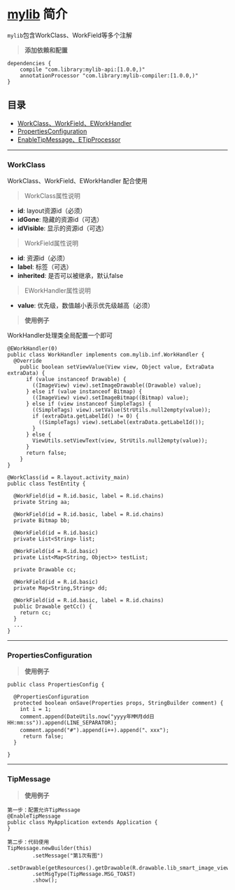 # [mylib]() 简介

`mylib`包含WorkClass、WorkField等多个注解

>**添加依赖和配置**
```
dependencies {
    compile "com.library:mylib-api:[1.0.0,)"
    annotationProcessor "com.library:mylib-compiler:[1.0.0,)"
}
```

## 目录
- [WorkClass、WorkField、EWorkHandler](#WorkClass)
- [PropertiesConfiguration](#PropertiesConfiguration)
- [EnableTipMessage、ETipProcessor](#TipMessage)

---
[//]: #----------------------------------WorkClass
### **WorkClass**
WorkClass、WorkField、EWorkHandler 配合使用
>WorkClass属性说明
* __id__: layout资源id（必须）
* __idGone__: 隐藏的资源id（可选）
* __idVisible__: 显示的资源id（可选）
>WorkField属性说明
* __id__: 资源id（必须）
* __label__: 标签（可选）
* __inherited__: 是否可以被继承，默认false
>EWorkHandler属性说明
* __value__: 优先级，数值越小表示优先级越高（必须）

>**使用例子**

WorkHandler处理类全局配置一个即可
```
@EWorkHandler(0)
public class WorkHandler implements com.mylib.inf.WorkHandler {
  @Override
    public boolean setViewValue(View view, Object value, ExtraData extraData) {
      if (value instanceof Drawable) {
        ((ImageView) view).setImageDrawable((Drawable) value);
      } else if (value instanceof Bitmap) {
        ((ImageView) view).setImageBitmap((Bitmap) value);
      } else if (view instanceof SimpleTags) {
        ((SimpleTags) view).setValue(StrUtils.null2empty(value));
        if (extraData.getLabelId() != 0) {
          ((SimpleTags) view).setLabel(extraData.getLabelId());
        }
      } else {
        ViewUtils.setViewText(view, StrUtils.null2empty(value));
      }
      return false;
    }
}
```
```
@WorkClass(id = R.layout.activity_main)
public class TestEntity {

  @WorkField(id = R.id.basic, label = R.id.chains)
  private String aa;

  @WorkField(id = R.id.basic, label = R.id.chains)
  private Bitmap bb;

  @WorkField(id = R.id.basic)
  private List<String> list;

  @WorkField(id = R.id.basic)
  private List<Map<String, Object>> testList;

  private Drawable cc;

  @WorkField(id = R.id.basic)
  private Map<String,String> dd;

  @WorkField(id = R.id.basic, label = R.id.chains)
  public Drawable getCc() {
    return cc;
  }
  ...
}
```

---
[//]: ----------------------------------PropertiesConfiguration
### **PropertiesConfiguration**

>**使用例子**
```
public class PropertiesConfig {

  @PropertiesConfiguration
  protected boolean onSave(Properties props, StringBuilder comment) {
    int i = 1;
    comment.append(DateUtils.now("yyyy年MM月dd日 HH:mm:ss")).append(LINE_SEPARATOR);
    comment.append("#").append(i++).append("、xxx");
     return false;
  }

}
```

---
[//]: ----------------------------------TipMessage
### **TipMessage**

>**使用例子**
```
第一步：配置允许TipMessage
@EnableTipMessage
public class MyApplication extends Application {
}

第二步：代码使用
TipMessage.newBuilder(this)
        .setMessage("第1次有图")
        .setDrawable(getResources().getDrawable(R.drawable.lib_smart_image_view_load_failure))
        .setMsgType(TipMessage.MSG_TOAST)
        .show();
```
